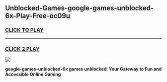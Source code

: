 
## Unblocked-Games-google-games-unblocked-6x-Play-Free-oc09u
<h3>
<a href="https://premium76.site?title=google-games-unblocked-6x&ref=18A">CLICK TO PLAY</a></h3>
<hr>

<h3>
<a href="https://premium76.site?title=google-games-unblocked-6x&ref=18A">CLICK 2 PLAY</a>
  
</h3>

<a href="https://premium76.site?title=google-games-unblocked-6x&ref=18A"><img src="https://clearcache.store/games.png"></a>


**google-games-unblocked-6x games unblocked: Your Gateway to Fun and Accessible Online Gaming**
